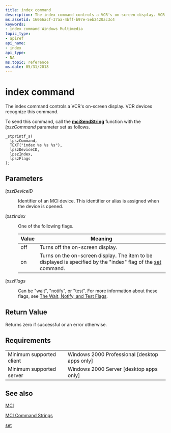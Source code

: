 ```yaml
---
title: index command
description: The index command controls a VCR's on-screen display. VCR devices recognize this command.
ms.assetid: 16066acf-37aa-4bff-b97e-5eb2420ac3c4
keywords:
- index command Windows Multimedia
topic_type:
- apiref
api_name:
- index
api_type:
- NA
ms.topic: reference
ms.date: 05/31/2018
---
```


# index command

The index command controls a VCR's on-screen display. VCR devices recognize this command.

To send this command, call the [**mciSendString**](https://msdn.microsoft.com/library/Dd757161(v=VS.85).aspx) function with the *lpszCommand* parameter set as follows.

``` syntax
_stprintf_s(
  lpszCommand, 
  TEXT("index %s %s %s"), 
  lpszDeviceID, 
  lpszIndex, 
  lpszFlags
); 
```

## Parameters

<dl> <dt>

<span id="lpszDeviceID"></span><span id="lpszdeviceid"></span><span id="LPSZDEVICEID"></span>*lpszDeviceID*
</dt> <dd>

Identifier of an MCI device. This identifier or alias is assigned when the device is opened.

</dd> <dt>

<span id="lpszIndex"></span><span id="lpszindex"></span><span id="LPSZINDEX"></span>*lpszIndex*
</dt> <dd>

One of the following flags.



| Value | Meaning                                                                                                                  |
|-------|--------------------------------------------------------------------------------------------------------------------------|
| off   | Turns off the on-screen display.                                                                                         |
| on    | Turns on the on-screen display. The item to be displayed is specified by the "index" flag of the [set](set.md) command. |



 

</dd> <dt>

<span id="lpszFlags"></span><span id="lpszflags"></span><span id="LPSZFLAGS"></span>*lpszFlags*
</dt> <dd>

Can be "wait", "notify", or "test". For more information about these flags, see [The Wait, Notify, and Test Flags](the-wait-notify-and-test-flags.md).

</dd> </dl>

## Return Value

Returns zero if successful or an error otherwise.

## Requirements



|                                     |                                                            |
|-------------------------------------|------------------------------------------------------------|
| Minimum supported client<br/> | Windows 2000 Professional \[desktop apps only\]<br/> |
| Minimum supported server<br/> | Windows 2000 Server \[desktop apps only\]<br/>       |



## See also

<dl> <dt>

[MCI](mci.md)
</dt> <dt>

[MCI Command Strings](mci-command-strings.md)
</dt> <dt>

[set](set.md)
</dt> </dl>

 

 





